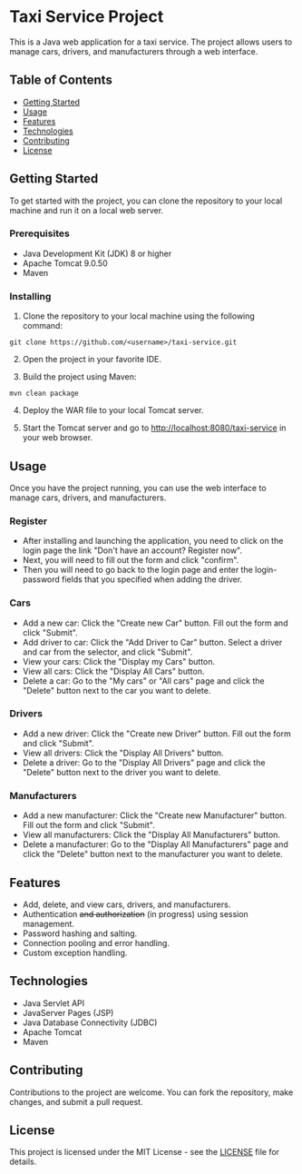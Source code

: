 # Taxi Service Project

This is a Java web application for a taxi service. The project allows users to manage cars, drivers, and manufacturers through a web interface.

## Table of Contents

-   [Getting Started]()
-   [Usage]()
-   [Features]()
-   [Technologies]()
-   [Contributing]()
-   [License]()

## Getting Started

To get started with the project, you can clone the repository to your local machine and run it on a local web server.

### Prerequisites

-   Java Development Kit (JDK) 8 or higher
-   Apache Tomcat 9.0.50
-   Maven

### Installing

1.  Clone the repository to your local machine using the following command:

```
git clone https://github.com/<username>/taxi-service.git
```

2.  Open the project in your favorite IDE.
    
3.  Build the project using Maven:

```
mvn clean package
```

4.  Deploy the WAR file to your local Tomcat server.
    
5.  Start the Tomcat server and go to [http://localhost:8080/taxi-service](http://localhost:8080/taxi-service) in your web browser.
    

## Usage

Once you have the project running, you can use the web interface to manage cars, drivers, and manufacturers.

### Register

-   After installing and launching the application, you need to click on the login page the link "Don't have an account? Register now".
-   Next, you will need to fill out the form and click "confirm".
-   Then you will need to go back to the login page and enter the login-password fields that you specified when adding the driver.

### Cars

-   Add a new car: Click the "Create new Car" button. Fill out the form and click "Submit".
-   Add driver to car: Click the "Add Driver to Car" button. Select a driver and car from the selector, and click "Submit".
-   View your cars: Click the "Display my Cars" button.
-   View all cars: Click the "Display All Cars" button.
-   Delete a car: Go to the "My cars" or "All cars" page and click the "Delete" button next to the car you want to delete.

### Drivers

-   Add a new driver: Click the "Create new Driver" button. Fill out the form and click "Submit".
-   View all drivers: Click the "Display All Drivers" button.
-   Delete a driver: Go to the "Display All Drivers" page and click the "Delete" button next to the driver you want to delete.

### Manufacturers

-   Add a new manufacturer: Click the "Create new Manufacturer" button. Fill out the form and click "Submit".
-   View all manufacturers: Click the "Display All Manufacturers" button.
-   Delete a manufacturer: Go to the "Display All Manufacturers" page and click the "Delete" button next to the manufacturer you want to delete.

## Features

-   Add, delete, and view cars, drivers, and manufacturers.
-   Authentication ~~and authorization~~ (in progress) using session management.
-   Password hashing and salting.
-   Connection pooling and error handling.
-   Custom exception handling.

## Technologies

-   Java Servlet API
-   JavaServer Pages (JSP)
-   Java Database Connectivity (JDBC)
-   Apache Tomcat
-   Maven

## Contributing

Contributions to the project are welcome. You can fork the repository, make changes, and submit a pull request.

## License

This project is licensed under the MIT License - see the [LICENSE](https://github.com/Iskamele/taxi-service/blob/main/LICENSE) file for details.
